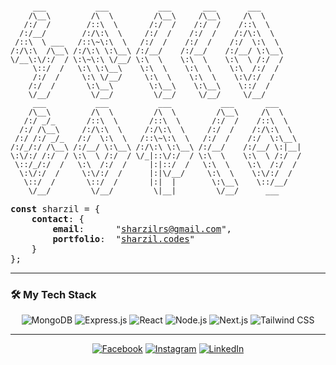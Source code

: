 ```ascii

     ___           ___           ___       ___       ___         
    /\__\         /\  \         /\__\     /\__\     /\  \        
   /:/  /        /::\  \       /:/  /    /:/  /    /::\  \       
  /:/__/        /:/\:\  \     /:/  /    /:/  /    /:/\:\  \      
 /::\  \ ___   /::\~\:\  \   /:/  /    /:/  /    /:/  \:\  \     
/:/\:\  /\__\ /:/\:\ \:\__\ /:/__/    /:/__/    /:/__/ \:\__\    
\/__\:\/:/  / \:\~\:\ \/__/ \:\  \    \:\  \    \:\  \ /:/  /    
     \::/  /   \:\ \:\__\    \:\  \    \:\  \    \:\  /:/  /     
     /:/  /     \:\ \/__/     \:\  \    \:\  \    \:\/:/  /      
    /:/  /       \:\__\        \:\__\    \:\__\    \::/  /       
    \/__/         \/__/         \/__/     \/__/     \/__/        
     ___           ___           ___           ___       ___     
    /\__\         /\  \         /\  \         /\__\     /\  \    
   /:/ _/_       /::\  \       /::\  \       /:/  /    /::\  \   
  /:/ /\__\     /:/\:\  \     /:/\:\  \     /:/  /    /:/\:\  \  
 /:/ /:/ _/_   /:/  \:\  \   /::\~\:\  \   /:/  /    /:/  \:\__\ 
/:/_/:/ /\__\ /:/__/ \:\__\ /:/\:\ \:\__\ /:/__/    /:/__/ \:|__|
\:\/:/ /:/  / \:\  \ /:/  / \/_|::\/:/  / \:\  \    \:\  \ /:/  /
 \::/_/:/  /   \:\  /:/  /     |:|::/  /   \:\  \    \:\  /:/  / 
  \:\/:/  /     \:\/:/  /      |:|\/__/     \:\  \    \:\/:/  /  
   \::/  /       \::/  /       |:|  |        \:\__\    \::/__/   
    \/__/         \/__/         \|__|         \/__/      ___

```


<pre>
<b>const</b> sharzil = {
    <b>contact</b>: {
        <b>email</b>:      "<a href="mailto:sharzilrs@gmail.com">sharzilrs@gmail.com</a>",
        <b>portfolio</b>:  "<a href="https://sharzil.codes/">sharzil.codes</a>" 
    }
};
</pre>

---

### 🛠️ My Tech Stack
<p align="center">
    <img src="https://img.shields.io/badge/MongoDB-13AA52?style=for-the-badge&logo=mongodb&logoColor=white" alt="MongoDB"/>
    <img src="https://img.shields.io/badge/Express.js-404040?style=for-the-badge&logo=express&logoColor=FF6F61" alt="Express.js"/>
    <img src="https://img.shields.io/badge/React-222222?style=for-the-badge&logo=react&logoColor=00D8FF" alt="React"/>
    <img src="https://img.shields.io/badge/Node.js-339933?style=for-the-badge&logo=nodedotjs&logoColor=F7E018" alt="Node.js"/>
    <img src="https://img.shields.io/badge/Next.js-000000?style=for-the-badge&logo=nextdotjs&logoColor=FF4081" alt="Next.js"/>
    <img src="https://img.shields.io/badge/Tailwind_CSS-06B6D4?style=for-the-badge&logo=tailwind-css&logoColor=FFFFFF" alt="Tailwind CSS"/>
</p>

---

<p align="center">
  <a href="https://www.facebook.com/sharzil.nafis.5/"><img src="https://img.shields.io/badge/Facebook-1877F2?style=for-the-badge&logo=facebook&logoColor=white" alt="Facebook"/></a>
  <a href="https://www.instagram.com/sharzil_nafis/"><img src="https://img.shields.io/badge/Instagram-E1306C?style=for-the-badge&logo=instagram&logoColor=white" alt="Instagram"/></a>
  <a href="https://www.linkedin.com/in/sharzil-n-72aaa0137/"><img src="https://img.shields.io/badge/LinkedIn-0077B5?style=for-the-badge&logo=linkedin&logoColor=white" alt="LinkedIn"/></a>
</p>
